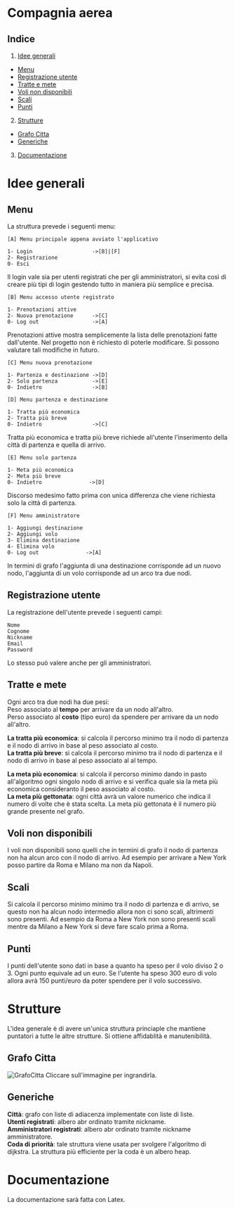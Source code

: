 # Compagnia aerea

## Indice
1. [Idee generali](#Idee-generali)
  * [Menu](#Menu)
  * [Registrazione utente](#Registrazione-utente)
  * [Tratte e mete](#Tratte-e-mete)
  * [Voli non disponibili](#Voli-non-disponibili)
  * [Scali](#Scali)
  * [Punti](#Punti)
2. [Strutture](#Strutture)    
  * [Grafo Citta](#Grafo-citta)
  * [Generiche](#Generiche)
3. [Documentazione](#Documentazione)  


# Idee generali
## Menu
La struttura prevede i seguenti menu:

```
[A] Menu principale appena avviato l'applicativo

1- Login                   ->[B]|[F]
2- Registrazione
0- Esci
```

Il login vale sia per utenti registrati che per gli amministratori, si evita così di creare più tipi di login gestendo tutto in maniera più semplice e precisa.

```
[B] Menu accesso utente registrato

1- Prenotazioni attive
2- Nuova prenotazione      ->[C]
0- Log out                 ->[A]
```
Prenotazioni attive mostra semplicemente la lista delle prenotazioni fatte dall'utente. Nel progetto non è richiesto di poterle modificare. Si possono valutare tali modifiche in futuro.

```
[C] Menu nuova prenotazione

1- Partenza e destinazione ->[D]
2- Solo partenza           ->[E]
0- Indietro                ->[B]
```

```
[D] Menu partenza e destinazione

1- Tratta più economica
2- Tratta più breve
0- Indietro                ->[C]
```
Tratta più economica e tratta più breve richiede all'utente l'inserimento della città di partenza e quella di arrivo.

```
[E] Menu solo partenza

1- Meta più economica
2- Meta più breve
0- Indietro               ->[D]
```
Discorso medesimo fatto prima con unica differenza che viene richiesta solo la città di partenza.

```
[F] Menu amministratore

1- Aggiungi destinazione
2- Aggiungi volo
3- Elimina destinazione
4- Elimina volo
0- Log out               ->[A]
```
In termini di grafo l'aggiunta di una destinazione corrisponde ad un nuovo nodo, l'aggiunta di un volo corrisponde ad un arco tra due nodi.

## Registrazione utente
La registrazione dell'utente prevede i seguenti campi:
```
Nome
Cognome
Nickname
Email
Password
```
Lo stesso può valere anche per gli amministratori.

## Tratte e mete
Ogni arco tra due nodi ha due pesi:\
Peso associato al **tempo** per arrivare da un nodo all'altro.\
Perso associato al **costo** (tipo euro) da spendere per arrivare da un nodo all'altro.

**La tratta più economica**: si calcola il percorso minimo tra il nodo di partenza e il nodo di arrivo in base al peso associato al costo.\
**La tratta più breve**: si calcola il percorso minimo tra il nodo di partenza e il nodo di arrivo in base al peso associato al al tempo.

**La meta più economica**: si calcola il percorso minimo dando in pasto all'algoritmo ogni singolo nodo di arrivo e si verifica quale sia la meta più economica consideranto il peso associato al costo.\
**La meta più gettonata**: ogni città avrà un valore numerico che indica il numero di volte che è stata scelta. La meta più gettonata è il numero più grande presente nel grafo.

## Voli non disponibili
I voli non disponibili sono quelli che in termini di grafo il nodo di partenza non ha alcun arco con il nodo di arrivo. Ad esempio per arrivare a New York posso partire da Roma e Milano ma non da Napoli.

## Scali
Si calcola il percorso minimo minimo tra il nodo di partenza e di arrivo, se questo non ha alcun nodo intermedio allora non ci sono scali, altrimenti sono presenti. Ad esempio da Roma a New York non sono presenti scali mentre da Milano a New York si deve fare scalo prima a Roma.

## Punti
I punti dell'utente sono dati in base a quanto ha speso per il volo diviso 2 o 3. Ogni punto equivale ad un euro. Se l'utente ha speso 300 euro di volo allora avrà 150 punti/euro da poter spendere per il volo successivo.

# Strutture
L'idea generale è di avere un'unica struttura princiaple che mantiene puntatori a tutte le altre strutture. Si ottiene affidablità e manutenibilità.

## Grafo Citta

![GrafoCitta](https://user-images.githubusercontent.com/22590804/82929586-357b6480-9f84-11ea-91e8-9f320d9837b9.png)
Cliccare sull'immagine per ingrandirla.

## Generiche
**Città**: grafo con liste di adiacenza implementate con liste di liste.\
**Utenti registrati**: albero abr ordinato tramite nickname.\
**Amministratori registrati**: albero abr ordinato tramite nickname amministratore.\
**Coda di priorità**: tale struttura viene usata per svolgere l'algoritmo di dijkstra. La struttura più efficiente per la coda è un albero heap.

# Documentazione
La documentazione sarà fatta con Latex.
